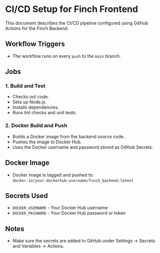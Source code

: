# CI/CD Setup for Finch Frontend

This document describes the CI/CD pipeline configured using GitHub Actions for the Finch Backend.

## Workflow Triggers

- The workflow runs on every `push` to the `main` branch.

## Jobs

### 1. Build and Test

- Checks out code.
- Sets up Node.js.
- Installs dependencies.
- Runs lint checks and unit tests.

### 2. Docker Build and Push

- Builds a Docker image from the backend source code.
- Pushes the image to Docker Hub.
- Uses the Docker username and password stored as GitHub Secrets.

## Docker Image

- Docker image is tagged and pushed to:  
  `docker.io/your-dockerhub-username/finch_backend:latest`

## Secrets Used

- `DOCKER_USERNAME` - Your Docker Hub username
- `DOCKER_PASSWORD` - Your Docker Hub password or token

## Notes

- Make sure the secrets are added to GitHub under Settings → Secrets and Variables → Actions.
